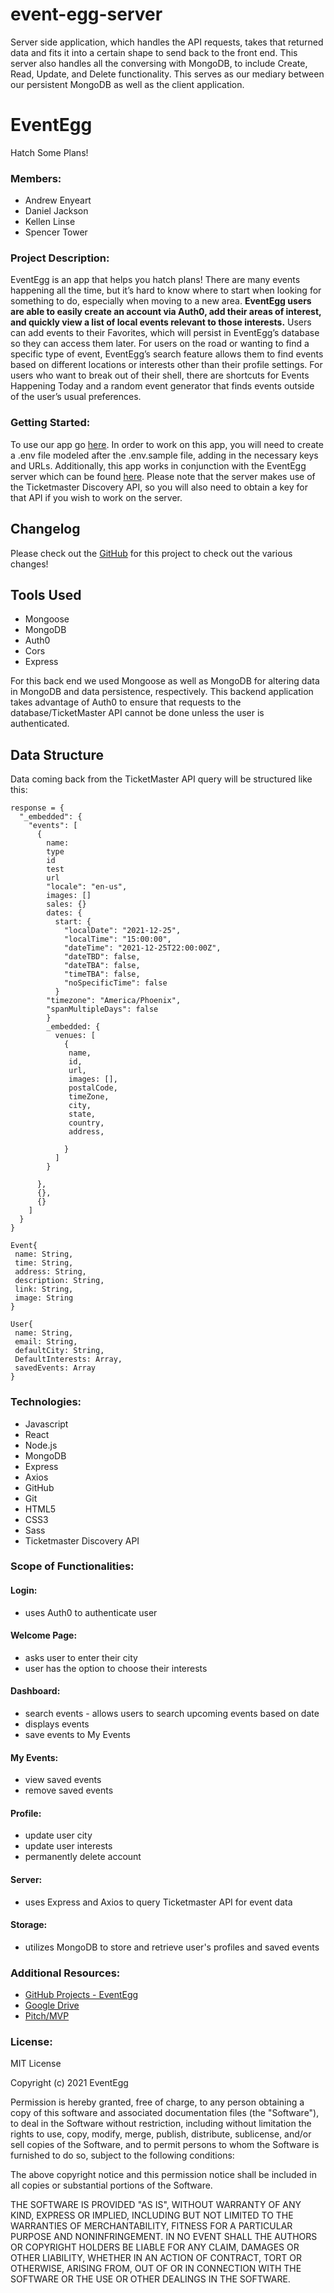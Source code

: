 # event-egg-server
Server side application, which handles the API requests, takes that returned data and fits it into a certain shape to send back to the front end. This server also handles all the conversing with MongoDB, to include Create, Read, Update, and Delete functionality. This serves as our mediary between our persistent MongoDB as well as the client application.

# EventEgg
Hatch Some Plans!

### Members:
- Andrew Enyeart
- Daniel Jackson
- Kellen Linse
- Spencer Tower

### Project Description:
EventEgg is an app that helps you hatch plans! There are many events happening all the time, but it’s hard to know where to start when looking for something to do, especially when moving to a new area. **EventEgg users are able to easily create an account via Auth0, add their areas of interest, and quickly view a list of local events relevant to those interests.** Users can add events to their Favorites, which will persist in EventEgg’s database so they can access them later. For users on the road or wanting to find a specific type of event, EventEgg’s search feature allows them to find events based on different locations or interests other than their profile settings. For users who want to break out of their shell, there are shortcuts for Events Happening Today and a random event generator that finds events outside of the user’s usual preferences.

### Getting Started:
To use our app go [here](https://eventegg.netlify.app/).
In order to work on this app, you will need to create a .env file modeled after the .env.sample file, adding in the necessary keys and URLs. Additionally, this app works in conjunction with the EventEgg server which can be found [here](https://github.com/event-egg/event-egg-server). Please note that the server makes use of the Ticketmaster Discovery API, so you will also need to obtain a key for that API if you wish to work on the server.

## Changelog
Please check out the [GitHub](https://github.com/event-egg/event-egg-server/pulls?q=is%3Apr+is%3Aclosed) for this project to check out the various changes!

## Tools Used 
- Mongoose
- MongoDB
- Auth0
- Cors
- Express

For this back end we used Mongoose as well as MongoDB for altering data in MongoDB and data persistence, respectively. This backend application takes advantage of Auth0 to ensure that requests to the database/TicketMaster API cannot be done unless the user is authenticated. 

## Data Structure
Data coming back from the TicketMaster API query will be structured like this:

```
response = {
  "_embedded": {
    "events": [
      {
        name:
        type
        id
        test
        url
        "locale": "en-us",
        images: []
        sales: {}
        dates: {
          start: {
            "localDate": "2021-12-25",
            "localTime": "15:00:00",
            "dateTime": "2021-12-25T22:00:00Z",
            "dateTBD": false,
            "dateTBA": false,
            "timeTBA": false,
            "noSpecificTime": false
          }
        "timezone": "America/Phoenix",
        "spanMultipleDays": false  
        }
        _embedded: {
          venues: [
            {
             name,
             id,
             url,
             images: [],
             postalCode,
             timeZone,
             city,
             state,
             country,
             address,
             
            }
          ]
        }

      },
      {},
      {}
    ]
  }
}

Event{
 name: String,
 time: String,
 address: String,
 description: String,
 link: String,
 image: String
}

User{
 name: String,
 email: String,
 defaultCity: String,
 DefaultInterests: Array,
 savedEvents: Array
}

```

### Technologies:

- Javascript
- React
- Node.js
- MongoDB
- Express
- Axios
- GitHub
- Git
- HTML5
- CSS3
- Sass
- Ticketmaster Discovery API


### Scope of Functionalities:

#### Login:
- uses Auth0 to authenticate user

#### Welcome Page:
- asks user to enter their city
- user has the option to choose their interests

#### Dashboard:
- search events - allows users to search upcoming events based on date
- displays events
- save events to My Events

#### My Events:
- view saved events
- remove saved events

#### Profile:
- update user city
- update user interests
- permanently delete account

#### Server:
- uses Express and Axios to query Ticketmaster API for event data

#### Storage:
- utilizes MongoDB to store and retrieve user's profiles and saved events

### Additional Resources:
 - [GitHub Projects - EventEgg](https://github.com/orgs/event-egg/projects/1/views/1)
 - [Google Drive](https://drive.google.com/drive/u/0/folders/1L4QnZSzpJ9s5IHEqV8AD_FYqf1GK2sW-)
 - [Pitch/MVP](https://docs.google.com/document/d/1iqsxiGMhLdw3a4_HnTSPEnKoYriUPq7eaVtdK9F8gB0/edit)


### License:
MIT License

Copyright (c) 2021 EventEgg

Permission is hereby granted, free of charge, to any person obtaining a copy
of this software and associated documentation files (the "Software"), to deal
in the Software without restriction, including without limitation the rights
to use, copy, modify, merge, publish, distribute, sublicense, and/or sell
copies of the Software, and to permit persons to whom the Software is
furnished to do so, subject to the following conditions:

The above copyright notice and this permission notice shall be included in all
copies or substantial portions of the Software.

THE SOFTWARE IS PROVIDED "AS IS", WITHOUT WARRANTY OF ANY KIND, EXPRESS OR
IMPLIED, INCLUDING BUT NOT LIMITED TO THE WARRANTIES OF MERCHANTABILITY,
FITNESS FOR A PARTICULAR PURPOSE AND NONINFRINGEMENT. IN NO EVENT SHALL THE
AUTHORS OR COPYRIGHT HOLDERS BE LIABLE FOR ANY CLAIM, DAMAGES OR OTHER
LIABILITY, WHETHER IN AN ACTION OF CONTRACT, TORT OR OTHERWISE, ARISING FROM,
OUT OF OR IN CONNECTION WITH THE SOFTWARE OR THE USE OR OTHER DEALINGS IN THE
SOFTWARE.
